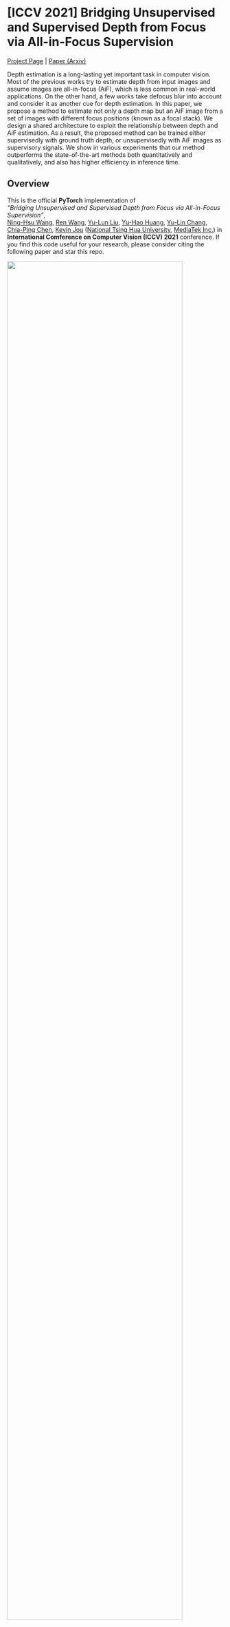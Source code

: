 # [ICCV 2021] Bridging Unsupervised and Supervised Depth from Focus via All-in-Focus Supervision

[Project Page](https://albert100121.github.io/AiFDepthNet/) | [Paper (Arxiv)](https://arxiv.org/abs/2108.10843)

Depth estimation is a long-lasting yet important task in computer vision. Most of the previous works try to estimate depth from input images and assume images are all-in-focus (AiF), which is less common in real-world applications. On the other hand, a few works take defocus blur into account and consider it as another cue for depth estimation. In this paper, we propose a method to estimate not only a depth map but an AiF image from a set of images with different focus positions (known as a focal stack). We design a shared architecture to exploit the relationship between depth and AiF estimation. As a result, the proposed method can be trained either supervisedly with ground truth depth, or unsupervisedly with AiF images as supervisory signals. We show in various experiments that our method outperforms the state-of-the-art methods both quantitatively and qualitatively, and also has higher efficiency in inference time.

## Overview

This is the official **PyTorch** implementation of  
*"Bridging Unsupervised and Supervised Depth from Focus via All-in-Focus Supervision"*,  
[Ning-Hsu Wang](http://albert100121.github.io/), [Ren Wang](https://tw.linkedin.com/in/ren-wang-61b273160), [Yu-Lun Liu](http://www.cmlab.csie.ntu.edu.tw/~yulunliu/), [Yu-Hao Huang](https://www.linkedin.com/in/yu-hao-huang-72821060/?originalSubdomain=tw), [Yu-Lin Chang](https://scholar.google.com/citations?user=0O9rukQAAAAJ&hl=en), [Chia-Ping Chen](https://tw.linkedin.com/in/chia-ping-chen-81674078), [Kevin Jou](https://corp.mediatek.com/investor-relations/corporate-governance/corporate-management)  ([National Tsing Hua University](http://nthu-en.site.nthu.edu.tw), [MediaTek Inc.](https://www.mediatek.com)) in **International Comference on Computer Vision (ICCV) 2021** conference. If you find this code useful for your research, please consider citing the following paper and star this repo.

<img src='imgs/arch.jpg' width=90%>

## Requirements
- Python == 3.6.8
- PyTorch == 1.5.1
- torchvision == 0.6.1
- h5py == 2.8.0
- tensorboardX == 2.1
- tqdm = 4.47.0
- *see ```requirements.txt``` for more detail*

## Usage 
#### 1. Download Dataset
**DDFF-12-Scene Dataset**
1. Download trainval and test h5py to ```./data```
[ddff-dataset-trainval.h5py](https://vision.in.tum.de/webarchive/hazirbas/ddff12scene/ddff-dataset-trainval.h5)
[ddff-dataset-test.h5py](https://vision.in.tum.de/webarchive/hazirbas/ddff12scene/ddff-dataset-test.h5)

**DefocusNet Dataset**
1. Download zip file to ```./data/DefocusNet_Gen```
    - [Official Link](https://drive.google.com/file/d/1bR-WZQf44s0nsScC27HiEwaXPyEQ3-Dw/view)

2. Run the following script under ```./data/DefocusNet_Gen```
    ```bash
    unzip fs_6.zip
    python DefocusNet_gen_txt.py
    cd ../../

    ``` 
**4D-Light-Field Dataset**
1. Go to this [website](https://lightfield-analysis.uni-konstanz.de) to request for the 4D-Light-Field dataset
2. Download ```full_data.zip``` under ```./data/4D-Light-Field_Gen```
3. Run ```./Gen_h5py.sh``` under  ```./data/4D-Light-Field_Gen```

**FlyingThings3D Dataset**
1. Download [FlyingThings3D_FS](https://drive.google.com/file/d/1tYuaJ2G2PWYWJs6pfrDcsLGgeohhsqA_/view?usp=sharing) under ```./data/Barron2015_Gen/```
2. Unzip the dataset

**Middlebury Dataset**
1. Download [Middlebury_FS](https://drive.google.com/file/d/1VaMTYNvReg83dtkDPxPHzkxjtLgITtRA/view?usp=sharing) under ```./data/Barron2015_Gen/```
2. Unzip the dataaset

**Mobile Depth Dataset**
1. Download both zip files from https://www.supasorn.com/dffdownload.html to ```./data/Mobile_Depth_Gen```
2. Run ```./Mobile_Depth_gen_txt.sh``` under ```./data/Mobile_Depth_Gen```

#### 2. Download Pretrained Model
1. Download the ckpt.zip file and upzip
[ckpt.zip](https://drive.google.com/file/d/1Lk4tJ7AKRJPGIfAjhxVMXoEFZBplmkHp/view?usp=sharing)

#### 3. Prepare Runtime Environment
Install packages from requirements.txt in your conda environment.
```bash
conda create --name AiFDepthNet --file requirements.txt -c pytorch
conda activate AiFDepthNet
```

#### 4. Run The following command
```bash
CUDA_VISIBLE_DEVICES=[GPU_ID] python test.py --txt(optional) [path to the txt file of the dataset] --h5py(optional) [path to the h5py file of the dataset] --pth [path to your pretrained model] --outdir(optional) [path to your output results storage] --dataset [dataset name] --disp_depth [pretrained model is trained with disparity or depth] --test(optional) [Run DDFF-12-Scene Dataset on testing data]
```

## Results
#### DDFF-12-Scene Dataset
<img src='imgs/DDFF.png' width=90%>
<img src='imgs/DDFF_viz.png' width=90%>

#### DefocusNet Dataset
<img src='imgs/DefocusNet_full.png' width=90%>
<img src='imgs/DefocusNet_viz.png' width=90%>

#### 4D Light Field Dataset
<img src='imgs/4D-LF.png' width=90%>
<img src='imgs/4D-LF_viz.png' width=90%>

#### Mobile Depth Dataset
<img src='imgs/Mobile.png' width=90%>


## Dataset
<img src='imgs/Dataset_Summary.png' width=90%>

## Citation
Please cite our paper if you find the code or dataset useful for your research.

```bibtex
@inproceedings{Wang-ICCV-2021,
        author    = {Wang, Ning-Hsu and Wang, Ren and Liu, Yu-Lun and Huang, Yu-Hao and Chang, Yu-Lin and Chen, Chia-Ping and Jou, Kevin}, 
        title     = {Bridging Unsupervised and Supervised Depth from Focus via All-in-Focus Supervision}, 
        booktitle = {International Conference on Computer Vision},
        year      = {2021}
}
```

## Resources
- [DDFF-12-Scene](https://hazirbas.com/datasets/ddff12scene/)
- [4D Light Field Dataset](https://lightfield-analysis.uni-konstanz.de)
- [DefocusNet](https://github.com/dvl-tum/defocus-net)
- [Mobile Depth Dataset](https://www.supasorn.com)
- [Middlebury Dataset](https://vision.middlebury.edu/stereo/data/)
- [FlyingThings3D Dataset](https://lmb.informatik.uni-freiburg.de/resources/datasets/SceneFlowDatasets.en.html)
## Acknowledgement
- [MediaTek Inc.](https://www.mediatek.tw)